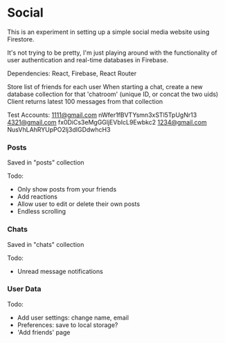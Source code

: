 # Social

This is an experiment in setting up a simple social media website using Firestore.

It's not trying to be pretty, I'm just playing around with the functionality of user authentication and real-time databases in Firebase.

Dependencies: React, Firebase, React Router

Store list of friends for each user
When starting a chat, create a new database collection for that 'chatroom' (unique ID, or concat the two uids)
Client returns latest 100 messages from that collection

Test Accounts:
1111@gmail.com nWfer1fBVTYsmn3xSTl5TpUgNr13
4321@gmail.com fx0DiCs3eMgGGljEVbIcL9Ewbkc2
1234@gmail.com NusVhLAhRYUpPO2lj3dIGDdwhcH3

### Posts

Saved in "posts" collection

Todo:

-   Only show posts from your friends
-   Add reactions
-   Allow user to edit or delete their own posts
-   Endless scrolling

### Chats

Saved in "chats" collection

Todo:

-   Unread message notifications

### User Data

Todo:

-   Add user settings: change name, email
-   Preferences: save to local storage?
-   'Add friends' page
